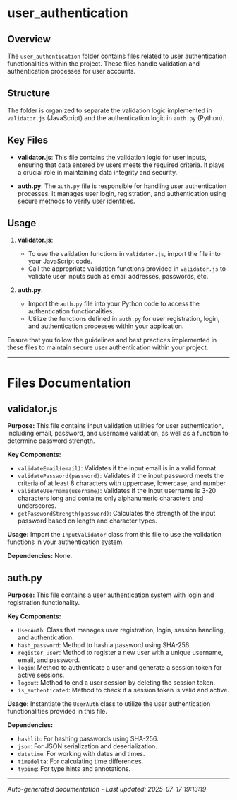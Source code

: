 # user_authentication

## Overview
The `user_authentication` folder contains files related to user authentication functionalities within the project. These files handle validation and authentication processes for user accounts.

## Structure
The folder is organized to separate the validation logic implemented in `validator.js` (JavaScript) and the authentication logic in `auth.py` (Python).

## Key Files
- **validator.js**: This file contains the validation logic for user inputs, ensuring that data entered by users meets the required criteria. It plays a crucial role in maintaining data integrity and security.
  
- **auth.py**: The `auth.py` file is responsible for handling user authentication processes. It manages user login, registration, and authentication using secure methods to verify user identities.

## Usage
1. **validator.js**:
   - To use the validation functions in `validator.js`, import the file into your JavaScript code.
   - Call the appropriate validation functions provided in `validator.js` to validate user inputs such as email addresses, passwords, etc.

2. **auth.py**:
   - Import the `auth.py` file into your Python code to access the authentication functionalities.
   - Utilize the functions defined in `auth.py` for user registration, login, and authentication processes within your application.

Ensure that you follow the guidelines and best practices implemented in these files to maintain secure user authentication within your project.

---

# Files Documentation

## validator.js

**Purpose:** This file contains input validation utilities for user authentication, including email, password, and username validation, as well as a function to determine password strength.

**Key Components:**
- `validateEmail(email)`: Validates if the input email is in a valid format.
- `validatePassword(password)`: Validates if the input password meets the criteria of at least 8 characters with uppercase, lowercase, and number.
- `validateUsername(username)`: Validates if the input username is 3-20 characters long and contains only alphanumeric characters and underscores.
- `getPasswordStrength(password)`: Calculates the strength of the input password based on length and character types.

**Usage:** Import the `InputValidator` class from this file to use the validation functions in your authentication system.

**Dependencies:** None.

## auth.py

**Purpose:** This file contains a user authentication system with login and registration functionality.

**Key Components:**
- `UserAuth`: Class that manages user registration, login, session handling, and authentication.
- `hash_password`: Method to hash a password using SHA-256.
- `register_user`: Method to register a new user with a unique username, email, and password.
- `login`: Method to authenticate a user and generate a session token for active sessions.
- `logout`: Method to end a user session by deleting the session token.
- `is_authenticated`: Method to check if a session token is valid and active.

**Usage:** Instantiate the `UserAuth` class to utilize the user authentication functionalities provided in this file.

**Dependencies:**
- `hashlib`: For hashing passwords using SHA-256.
- `json`: For JSON serialization and deserialization.
- `datetime`: For working with dates and times.
- `timedelta`: For calculating time differences.
- `typing`: For type hints and annotations.

---
*Auto-generated documentation - Last updated: 2025-07-17 19:13:19*

